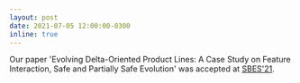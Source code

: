 ```yaml
---
layout: post
date: 2021-07-05 12:00:00-0300
inline: true
---
```


Our paper 'Evolving Delta-Oriented Product Lines: A Case Study on Feature Interaction, Safe and Partially Safe Evolution' was accepted at [SBES'21](http://cbsoft2021.joinville.udesc.br/sbes-pesquisa.php).